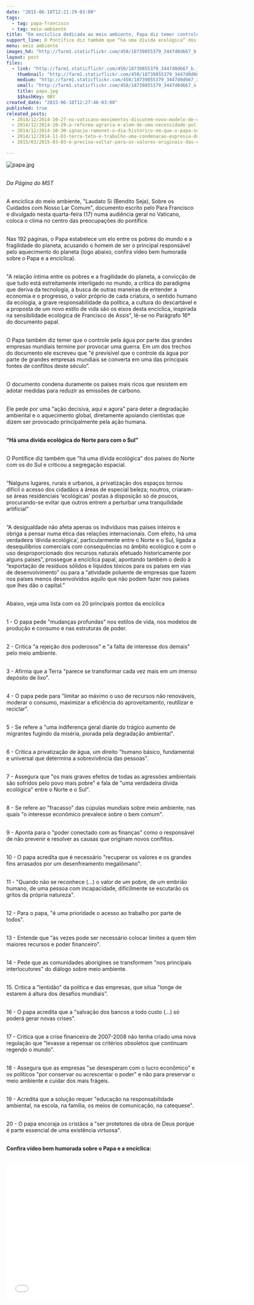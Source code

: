 ```yaml
---
date: "2015-06-18T12:21:29-03:00"
tags:
  - tag: papa-francisco
  - tag: meio-ambiente
title: "Em encíclica dedicada ao meio ambiente, Papa diz temer controle da água pelas grandes empresas"
support_line: O Pontífice diz também que “há uma dívida ecológica” dos países do Norte com os do Sul e criticou a segregação espacial.
menu: meio ambiente
images_hd: "http://farm1.staticflickr.com/450/18739855379_3447d0d667_b.jpg"
layout: post
files:
  - link: "http://farm1.staticflickr.com/450/18739855379_3447d0d667_b.jpg"
    thumbnail: "http://farm1.staticflickr.com/450/18739855379_3447d0d667_t.jpg"
    medium: "http://farm1.staticflickr.com/450/18739855379_3447d0d667_z.jpg"
    small: "http://farm1.staticflickr.com/450/18739855379_3447d0d667_n.jpg"
    title: papa.jpg
    $$hashKey: 0BY
created_date: "2015-06-18T12:27:46-03:00"
published: true
releated_posts:
  - 2014/12/2014-10-27-no-vaticano-movimentos-discutem-novo-modelo-de-desenvolvimento.md
  - 2014/12/2014-10-29-a-reforma-agraria-e-alem-de-uma-necessidade-politica-uma-obrigacao-moral-disse-papa.md
  - 2014/12/2014-10-30-ignacio-ramonet-o-dia-historico-em-que-o-papa-se-reuniu-com-os-movimentos.md
  - 2014/12/2014-11-03-terra-teto-e-trabalho-uma-condenacao-expressa-do-sistema-capitalista.md
  - 2015/03/2015-03-03-e-preciso-voltar-para-os-valores-originais-das-cooperativas-afirma-papa.md

---
```

<p><img alt="papa.jpg" src="http://farm1.staticflickr.com/450/18739855379_3447d0d667_b.jpg" /></p>

<p><br />
<em>Da P&aacute;gina do MST</em></p>

<p><br />
A enc&iacute;clica do meio ambiente, &quot;Laudato Si (Bendito Seja), Sobre os Cuidados com Nosso Lar Comum&quot;, documento escrito pelo Para Francisco e divulgado nesta quarta-feira (17) numa audi&ecirc;ncia geral no Vaticano, coloca o clima no centro das preocupa&ccedil;&otilde;es do pont&iacute;fice.</p>

<p><br />
Nas 192 p&aacute;ginas, o Papa estabelece um elo entre os pobres do mundo e a fragilidade do planeta, acusando o homem de ser o principal respons&aacute;vel pelo aquecimento do planeta (logo abaixo, confira v&iacute;deo bem humorada sobre o Papa e a enc&iacute;clica).</p>

<p><br />
&quot;A rela&ccedil;&atilde;o &iacute;ntima entre os pobres e a fragilidade do planeta, a convic&ccedil;&atilde;o de que tudo est&aacute; estreitamente interligado no mundo, a cr&iacute;tica do paradigma que deriva da tecnologia, a busca de outras maneiras de entender a economia e o progresso, o valor pr&oacute;prio de cada criatura, o sentido humano da ecologia, a grave responsabilidade da pol&iacute;tica, a cultura do descart&aacute;vel e a proposta de um novo estilo de vida s&atilde;o os eixos desta enc&iacute;clica, inspirada na sensibilidade ecol&oacute;gica de Francisco de Assis&quot;, l&ecirc;-se no Par&aacute;grafo 16&ordm; do documento papal.</p>

<p><br />
O Papa tamb&eacute;m diz temer que o controle pela &aacute;gua por parte das grandes empresas mundiais termine por provocar uma guerra. Em um dos trechos do documento ele escreveu que &quot;&eacute; previs&iacute;vel que o controle da &aacute;gua por parte de grandes empresas mundiais se converta em uma das principais fontes de conflitos deste s&eacute;culo&rdquo;.</p>

<p><br />
O documento condena duramente os pa&iacute;ses mais ricos que resistem em adotar medidas para reduzir as emiss&otilde;es de carbono.</p>

<p><br />
Ele pede por uma &quot;a&ccedil;&atilde;o decisiva, aqui e agora&quot; para deter a degrada&ccedil;&atilde;o ambiental e o aquecimento global, diretamente apoiando cientistas que dizem ser provocado principalmente pela a&ccedil;&atilde;o humana.</p>

<p><br />
<strong>&ldquo;H&aacute; uma d&iacute;vida ecol&oacute;gica do Norte para com o Sul&rdquo;</strong></p>

<p><br />
O Pont&iacute;fice diz tamb&eacute;m que &ldquo;h&aacute; uma d&iacute;vida ecol&oacute;gica&rdquo; dos pa&iacute;ses do Norte com os do Sul e criticou a segrega&ccedil;&atilde;o espacial.</p>

<p><br />
&ldquo;Nalguns lugares, rurais e urbanos, a privatiza&ccedil;&atilde;o dos espa&ccedil;os tornou dif&iacute;cil o acesso dos cidad&atilde;os a &aacute;reas de especial beleza; noutros, criaram-se &aacute;reas residenciais &lsquo;ecol&oacute;gicas&rsquo; postas &agrave; disposi&ccedil;&atilde;o s&oacute; de poucos, procurando-se evitar que outros entrem a perturbar uma tranquilidade artificial&rdquo;</p>

<p><br />
&ldquo;A desigualdade n&atilde;o afeta apenas os indiv&iacute;duos mas pa&iacute;ses inteiros e obriga a pensar numa &eacute;tica das rela&ccedil;&otilde;es internacionais. Com efeito, h&aacute; uma verdadeira &lsquo;d&iacute;vida ecol&oacute;gica&rsquo;, particularmente entre o Norte e o Sul, ligada a desequil&iacute;brios comerciais com consequ&ecirc;ncias no &acirc;mbito ecol&oacute;gico e com o uso desproporcionado dos recursos naturais efetuado historicamente por alguns pa&iacute;ses&rdquo;, prossegue a enc&iacute;clica papal, apontando tamb&eacute;m o dedo &agrave; &ldquo;exporta&ccedil;&atilde;o de res&iacute;duos s&oacute;lidos e l&iacute;quidos t&oacute;xicos para os pa&iacute;ses em vias de desenvolvimento&rdquo; ou para a &ldquo;atividade poluente de empresas que fazem nos pa&iacute;ses menos desenvolvidos aquilo que n&atilde;o podem fazer nos pa&iacute;ses que lhes d&atilde;o o capital.&rdquo;</p>

<p><br />
Abaixo, veja uma lista com os 20 principais pontos da enc&iacute;clica</p>

<p><br />
1 - O papa pede &quot;mudan&ccedil;as profundas&quot; nos estilos de vida, nos modelos de produ&ccedil;&atilde;o e consumo e nas estruturas de poder.</p>

<p><br />
2 - Critica &quot;a rejei&ccedil;&atilde;o dos poderosos&quot; e &quot;a falta de interesse dos demais&quot; pelo meio ambiente.</p>

<p><br />
3 - Afirma que a Terra &quot;parece se transformar cada vez mais em um imenso dep&oacute;sito de lixo&quot;.</p>

<p><br />
4 - O papa pede para &quot;limitar ao m&aacute;ximo o uso de recursos n&atilde;o renov&aacute;veis, moderar o consumo, maximizar a efici&ecirc;ncia do aproveitamento, reutilizar e reciclar&quot;.</p>

<p><br />
5 - Se refere a &quot;uma indiferen&ccedil;a geral diante do tr&aacute;gico aumento de migrantes fugindo da mis&eacute;ria, piorada pela degrada&ccedil;&atilde;o ambiental&quot;.</p>

<p><br />
6 - Critica a privatiza&ccedil;&atilde;o de &aacute;gua, um direito &quot;humano b&aacute;sico, fundamental e universal que determina a sobreviv&ecirc;ncia das pessoas&quot;.</p>

<p><br />
7 - Assegura que &quot;os mais graves efeitos de todas as agress&otilde;es ambientais s&atilde;o sofridos pelo povo mais pobre&quot; e fala de &quot;uma verdadeira d&iacute;vida ecol&oacute;gica&quot; entre o Norte e o Sul&quot;.</p>

<p><br />
8 - Se refere ao &quot;fracasso&quot; das c&uacute;pulas mundiais sobre meio ambiente, nas quais &quot;o interesse econ&ocirc;mico prevalece sobre o bem comum&quot;.</p>

<p><br />
9 - Aponta para o &quot;poder conectado com as finan&ccedil;as&quot; como o respons&aacute;vel de n&atilde;o prevenir e resolver as causas que originam novos conflitos.</p>

<p><br />
10 - O papa acredita que &eacute; necess&aacute;rio &quot;recuperar os valores e os grandes fins arrasados por um desenfreamento megal&ocirc;mano&quot;.</p>

<p><br />
11 - &quot;Quando n&atilde;o se reconhece (...) o valor de um pobre, de um embri&atilde;o humano, de uma pessoa com incapacidade, dificilmente se escutar&atilde;o os gritos da pr&oacute;pria natureza&quot;.</p>

<p><br />
12 - Para o papa, &quot;&eacute; uma prioridade o acesso ao trabalho por parte de todos&quot;.</p>

<p><br />
13 - Entende que &quot;&agrave;s vezes pode ser necess&aacute;rio colocar limites a quem t&ecirc;m maiores recursos e poder financeiro&quot;.</p>

<p><br />
14 - Pede que as comunidades abor&iacute;gines se transformem &quot;nos principais interlocutores&quot; do di&aacute;logo sobre meio ambiente.</p>

<p><br />
15. Critica a &quot;lentid&atilde;o&quot; da pol&iacute;tica e das empresas, que situa &quot;longe de estarem &agrave; altura dos desafios mundiais&quot;.</p>

<p><br />
16 - O papa acredita que a &quot;salva&ccedil;&atilde;o dos bancos a todo custo (...) s&oacute; poder&aacute; gerar novas crises&quot;.</p>

<p><br />
17 - Critica que a crise financeira de 2007-2008 n&atilde;o tenha criado uma nova regula&ccedil;&atilde;o que &quot;levasse a repensar os crit&eacute;rios obsoletos que continuam regendo o mundo&quot;.</p>

<p><br />
18 - Assegura que as empresas &quot;se desesperam com o lucro econ&ocirc;mico&quot; e os pol&iacute;ticos &quot;por conservar ou acrescentar o poder&quot; e n&atilde;o para preservar o meio ambiente e cuidar dos mais fr&aacute;geis.</p>

<p><br />
19 - Acredita que a solu&ccedil;&atilde;o requer &quot;educa&ccedil;&atilde;o na responsabilidade ambiental, na escola, na fam&iacute;lia, os meios de comunica&ccedil;&atilde;o, na catequese&quot;.</p>

<p><br />
20 - O papa encoraja os crist&atilde;os a &quot;ser protetores da obra de Deus porque &eacute; parte essencial de uma exist&ecirc;ncia virtuosa&quot;.</p>

<p><br />
<strong>Confira v&iacute;deo bem humorada sobre o Papa e a enc&iacute;clica:</strong></p>

<p><br />
<iframe allowfullscreen="" frameborder="0" height="360" src="//www.youtube.com/embed/eC2Fi4WytWc" width="640"></iframe></p>
